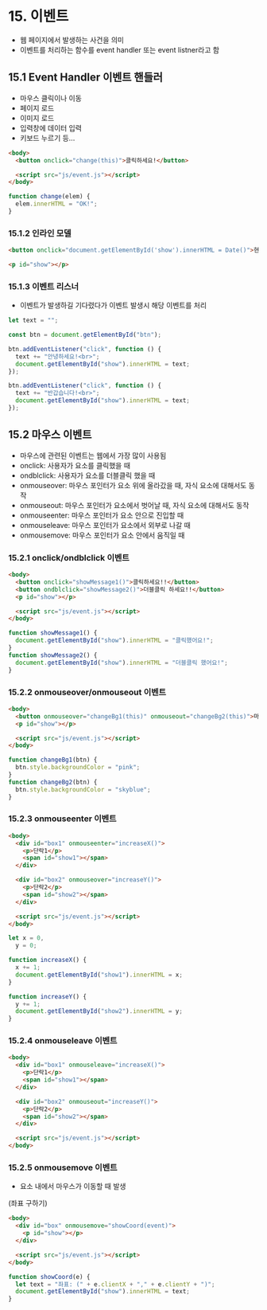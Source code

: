 # 15. 이벤트

- 웹 페이지에서 발생하는 사건을 의미
- 이벤트를 처리하는 함수를 event handler 또는 event listner라고 함

## 15.1 Event Handler 이벤트 핸들러

- 마우스 클릭이나 이동
- 페이지 로드
- 이미지 로드
- 입력창에 데이터 입력
- 키보드 누르기 등...

```html
<body>
  <button onclick="change(this)">클릭하세요!</button>

  <script src="js/event.js"></script>
</body>
```

```js
function change(elem) {
  elem.innerHTML = "OK!";
}
```

### 15.1.2 인라인 모델

```html
<button onclick="document.getElementById('show').innerHTML = Date()">현재 시간은?</button>

<p id="show"></p>
```

### 15.1.3 이벤트 리스너

- 이벤트가 발생하길 기다렸다가 이벤트 발생시 해당 이벤트를 처리

```js
let text = "";

const btn = document.getElementById("btn");

btn.addEventListener("click", function () {
  text += "안녕하세요!<br>";
  document.getElementById("show").innerHTML = text;
});

btn.addEventListener("click", function () {
  text += "반갑습니다!<br>";
  document.getElementById("show").innerHTML = text;
});
```

## 15.2 마우스 이벤트

- 마우스에 관련된 이벤트는 웹에서 가장 많이 사용됨
- onclick: 사용자가 요소를 클릭했을 때
- ondblclick: 사용자가 요소를 더블클릭 했을 때
- onmouseover: 마우스 포인터가 요소 위에 올라갔을 때, 자식 요소에 대해서도 동작
- onmouseout: 마우스 포인터가 요소에서 벗어날 때, 자식 요소에 대해서도 동작
- onmouseenter: 마우스 포인터가 요소 안으로 진입할 때
- onmouseleave: 마우스 포인터가 요소에서 외부로 나갈 때
- onmousemove: 마우스 포인터가 요소 안에서 움직일 때

### 15.2.1 onclick/ondblclick 이벤트

```html
<body>
  <button onclick="showMessage1()">클릭하세요!!</button>
  <button ondblclick="showMessage2()">더블클릭 하세요!!</button>
  <p id="show"></p>

  <script src="js/event.js"></script>
</body>
```

```js
function showMessage1() {
  document.getElementById("show").innerHTML = "클릭했어요!";
}
function showMessage2() {
  document.getElementById("show").innerHTML = "더블클릭 했어요!";
}
```

### 15.2.2 onmouseover/onmouseout 이벤트

```html
<body>
  <button onmouseover="changeBg1(this)" onmouseout="changeBg2(this)">마우스를 올려보세요</button>
  <p id="show"></p>

  <script src="js/event.js"></script>
</body>
```

```js
function changeBg1(btn) {
  btn.style.backgroundColor = "pink";
}
function changeBg2(btn) {
  btn.style.backgroundColor = "skyblue";
}
```

### 15.2.3 onmouseenter 이벤트

```html
<body>
  <div id="box1" onmouseenter="increaseX()">
    <p>단락1</p>
    <span id="show1"></span>
  </div>

  <div id="box2" onmouseover="increaseY()">
    <p>단락2</p>
    <span id="show2"></span>
  </div>

  <script src="js/event.js"></script>
</body>
```

```js
let x = 0,
  y = 0;

function increaseX() {
  x += 1;
  document.getElementById("show1").innerHTML = x;
}

function increaseY() {
  y += 1;
  document.getElementById("show2").innerHTML = y;
}
```

### 15.2.4 onmouseleave 이벤트

```html
<body>
  <div id="box1" onmouseleave="increaseX()">
    <p>단락1</p>
    <span id="show1"></span>
  </div>

  <div id="box2" onmouseout="increaseY()">
    <p>단락2</p>
    <span id="show2"></span>
  </div>

  <script src="js/event.js"></script>
</body>
```

### 15.2.5 onmousemove 이벤트

- 요소 내에서 마우스가 이동할 때 발생

(좌표 구하기)

```html
<body>
  <div id="box" onmousemove="showCoord(event)">
    <p id="show"></p>
  </div>

  <script src="js/event.js"></script>
</body>
```

```js
function showCoord(e) {
  let text = "좌표: (" + e.clientX + "," + e.clientY + ")";
  document.getElementById("show").innerHTML = text;
}
```
